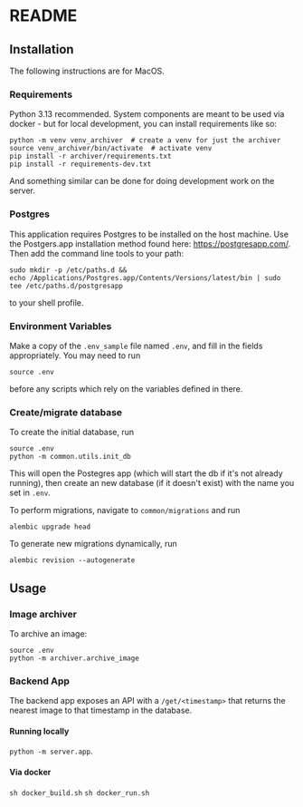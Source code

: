 # README

## Installation
The following instructions are for MacOS.
### Requirements
Python 3.13 recommended.  System components are meant to be used via docker - but for local development, you can install requirements like so:
```
python -m venv venv_archiver  # create a venv for just the archiver
source venv_archiver/bin/activate  # activate venv
pip install -r archiver/requirements.txt
pip install -r requirements-dev.txt
```
And something similar can be done for doing development work on the server.
### Postgres
This application requires Postgres to be installed on the host machine.  Use the Postgers.app installation method found here: https://postgresapp.com/.
Then add the command line tools to your path:
```
sudo mkdir -p /etc/paths.d &&
echo /Applications/Postgres.app/Contents/Versions/latest/bin | sudo tee /etc/paths.d/postgresapp
```
to your shell profile.

### Environment Variables
Make a copy of the `.env_sample` file named `.env`, and fill in the fields appropriately.  You may need to run
```
source .env
```
before any scripts which rely on the variables defined in there.

### Create/migrate database
To create the initial database, run
```
source .env
python -m common.utils.init_db
```
This will open the Postegres app (which will start the db if it's not already running), then create an new database (if it doesn't exist) with the name you set in `.env`.

To perform migrations, navigate to `common/migrations` and run
```
alembic upgrade head
```
To generate new migrations dynamically, run
```
alembic revision --autogenerate
```

## Usage
### Image archiver
To archive an image:
```
source .env
python -m archiver.archive_image
```

### Backend App
The backend app exposes an API with a `/get/<timestamp>` that returns the nearest image to that timestamp in the database.

#### Running locally
`python -m server.app`.

#### Via docker
`sh docker_build.sh`
`sh docker_run.sh`

